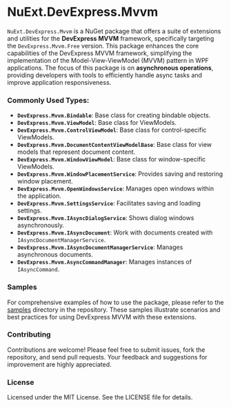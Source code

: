 # NuExt.DevExpress.Mvvm

`NuExt.DevExpress.Mvvm` is a NuGet package that offers a suite of extensions and utilities for the **DevExpress MVVM** framework, specifically targeting the `DevExpress.Mvvm.Free` version. This package enhances the core capabilities of the DevExpress MVVM framework, simplifying the implementation of the Model-View-ViewModel (MVVM) pattern in WPF applications. The focus of this package is on **asynchronous operations**, providing developers with tools to efficiently handle async tasks and improve application responsiveness.

### Commonly Used Types:
- **`DevExpress.Mvvm.Bindable`**: Base class for creating bindable objects.
- **`DevExpress.Mvvm.ViewModel`**: Base class for ViewModels.
- **`DevExpress.Mvvm.ControlViewModel`**: Base class for control-specific ViewModels.
- **`DevExpress.Mvvm.DocumentContentViewModelBase`**: Base class for view models that represent document content.
- **`DevExpress.Mvvm.WindowViewModel`**: Base class for window-specific ViewModels.
- **`DevExpress.Mvvm.WindowPlacementService`**: Provides saving and restoring window placement.
- **`DevExpress.Mvvm.OpenWindowsService`**: Manages open windows within the application.
- **`DevExpress.Mvvm.SettingsService`**: Facilitates saving and loading settings.
- **`DevExpress.Mvvm.IAsyncDialogService`**: Shows dialog windows asynchronously.
- **`DevExpress.Mvvm.IAsyncDocument`**: Work with documents created with `IAsyncDocumentManagerService`.
- **`DevExpress.Mvvm.IAsyncDocumentManagerService`**: Manages asynchronous documents.
- **`DevExpress.Mvvm.AsyncCommandManager`**: Manages instances of `IAsyncCommand`.

### Samples

For comprehensive examples of how to use the package, please refer to the [samples](samples) directory in the repository. These samples illustrate scenarios and best practices for using DevExpress MVVM with these extensions.

### Contributing

Contributions are welcome! Please feel free to submit issues, fork the repository, and send pull requests. Your feedback and suggestions for improvement are highly appreciated.

### License

Licensed under the MIT License. See the LICENSE file for details.